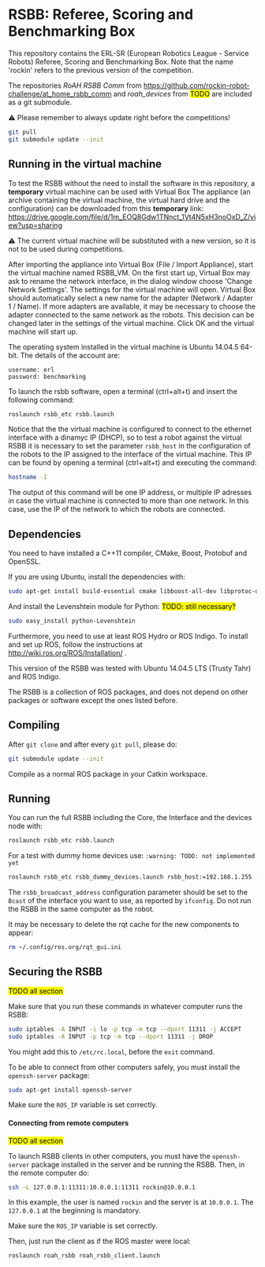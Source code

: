 RSBB: Referee, Scoring and Benchmarking Box
=================================================

This repository contains the ERL-SR (European Robotics League - Service Robots) Referee, Scoring and Benchmarking Box.
Note that the name 'rockin' refers to the previous version of the competition.

The repositories *RoAH RSBB Comm* from https://github.com/rockin-robot-challenge/at_home_rsbb_comm
and *roah_devices* from <mark>TODO</mark>
are included as a git submodule.

:warning: Please remember to always update right before the competitions!
```bash
git pull
git submodule update --init
```

## Running in the virtual machine

To test the RSBB without the need to install the software in this repository, a **temporary** virtual machine can be used with Virtual Box
The appliance (an archive containing the virtual machine, the virtual hard drive and the configuration) can be downloaded from this **temporary** link:
https://drive.google.com/file/d/1m_EOQ8Gdw1TNnct_1Vt4N5xH3noOxD_Z/view?usp=sharing

:warning: The current virtual machine will be substituted with a new version, so it is not to be used during competitions.

After importing the appliance into Virtual Box (File / Import Appliance), start the virtual machine named RSBB_VM.
On the first start up, Virtual Box may ask to rename the network interface, in the dialog window choose 'Change Network Settings'.
The settings for the virtual machine will open.
Virtual Box should automatically select a new name for the adapter (Network / Adapter 1 / Name).
If more adapters are available, it may be necessary to choose the adapter connected to the same network as the robots.
This decision can be changed later in the settings of the virtual machine.
Click OK and the virtual machine will start up.

The operating system installed in the virtual machine is Ubuntu 14.04.5 64-bit.
The details of the account are:
```
username: erl
password: benchmarking
```

To launch the rsbb software, open a terminal (ctrl+alt+t) and insert the following command:
```bash
roslaunch rsbb_etc rsbb.launch
```

Notice that the the virtual machine is configured to connect to the ethernet interface with a dinamyc IP (DHCP), so to test a robot against the virtual RSBB it is necessary to set the parameter `rsbb_host` in the configuration of the robots to the IP assigned to the interface of the virtual machine.
This IP can be found by opening a terminal (ctrl+alt+t) and executing the command:
```bash
hostname -I
```
The output of this command will be one IP address, or multiple IP adresses in case the virtual machine is connected to more than one network.
In this case, use the IP of the network to which the robots are connected.

## Dependencies

You need to have installed a C++11 compiler, CMake, Boost, Protobuf and OpenSSL.

If you are using Ubuntu, install the dependencies with:
```bash
sudo apt-get install build-essential cmake libboost-all-dev libprotoc-dev protobuf-compiler libssl-dev ros-$ROS_DISTRO-map-server
```

And install the Levenshtein module for Python: <mark>TODO: still necessary?</mark>
```bash
sudo easy_install python-Levenshtein
```

Furthermore, you need to use at least ROS Hydro or ROS Indigo.
To install and set up ROS, follow the instructions at http://wiki.ros.org/ROS/Installation/ .

This version of the RSBB was tested with Ubuntu 14.04.5 LTS (Trusty Tahr) and ROS Indigo.

The RSBB is a collection of ROS packages, and does not depend on other packages or software except the ones listed before.


## Compiling

After `git clone` and after every `git pull`, please do:
```bash
git submodule update --init
```

Compile as a normal ROS package in your Catkin workspace.

## Running

You can run the full RSBB including the Core, the Interface and the devices node with:
```bash
roslaunch rsbb_etc rsbb.launch
```

For a test with dummy home devices use: `:warning: TODO: not implemented yet`
```bash
roslaunch rsbb_etc rsbb_dummy_devices.launch rsbb_host:=192.168.1.255 --screen
```

The `rsbb_broadcast_address` configuration parameter should be set to the `Bcast` of the interface you want to use, as reported by `ifconfig`. Do not run the RSBB in the same computer as the robot.

It may be necessary to delete the rqt cache for the new components to appear:
```bash
rm ~/.config/ros.org/rqt_gui.ini
```


## Securing the RSBB
<mark>TODO all section</mark>

Make sure that you run these commands in whatever computer runs the RSBB:
```bash
sudo iptables -A INPUT -i lo -p tcp -m tcp --dport 11311 -j ACCEPT
sudo iptables -A INPUT -p tcp -m tcp --dport 11311 -j DROP
```

You might add this to `/etc/rc.local`, before the `exit` command.

To be able to connect from other computers safely, you must install
the `openssh-server` package:
```bash
sudo apt-get install openssh-server
```

Make sure the `ROS_IP` variable is set correctly.


#### Connecting from remote computers
<mark>TODO all section</mark>

To launch RSBB clients in other computers, you must have the
`openssh-server` package installed in the server and be running the
RSBB. Then, in the remote computer do:
```bash
ssh -L 127.0.0.1:11311:10.0.0.1:11311 rockin@10.0.0.1
```

In this example, the user is named `rockin` and the server is at
`10.0.0.1`. The `127.0.0.1` at the beginning is mandatory.

Make sure the `ROS_IP` variable is set correctly.

Then, just run the client as if the ROS master were local:
```bash
roslaunch roah_rsbb roah_rsbb_client.launch
```
